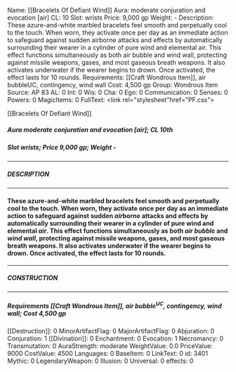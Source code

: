 Name: [[Bracelets Of Defiant Wind]]
Aura: moderate conjuration and evocation [air]
CL: 10
Slot: wrists
Price: 9,000 gp
Weight: -
Description: These azure-and-white marbled bracelets feel smooth and perpetually cool to the touch. When worn, they activate once per day as an immediate action to safeguard against sudden airborne attacks and effects by automatically surrounding their wearer in a cylinder of pure wind and elemental air. This effect functions simultaneously as both air bubble and wind wall, protecting against missile weapons, gases, and most gaseous breath weapons. It also activates underwater if the wearer begins to drown. Once activated, the effect lasts for 10 rounds.
Requirements: [[Craft Wondrous Item]], air bubbleUC, contingency, wind wall
Cost: 4,500 gp
Group: Wondrous Item
Source: AP 83
AL: 0
Int: 0
Wis: 0
Cha: 0
Ego: 0
Communication: 0
Senses: 0
Powers: 0
MagicItems: 0
FullText: <link rel="stylesheet"href="PF.css"><div class="heading"><p class="alignleft">[[Bracelets Of Defiant Wind]]</p><div style="clear: both;"></div></div><div><h5><b>Aura </b>moderate conjuration and evocation [air]; <b>CL </b>10th</h5><h5><b>Slot </b>wrists; <b>Price </b>9,000 gp; <b>Weight </b>-</h5></div><hr/><div><h5><b>DESCRIPTION</b></h5></div><hr/><div><h4><p>These azure-and-white marbled bracelets feel smooth and perpetually cool to the touch. When worn, they activate once per day as an immediate action to safeguard against sudden <i>air</i>borne attacks and effects by automatically surrounding their wearer in a cylinder of pure wind and elemental <i>air</i>. This effect functions simultaneously as both <i><i>air</i> bubble</i> and <i>wind wall</i>, protecting against missile weapons, gases, and most gaseous breath weapons. It also activates underwater if the wearer begins to drown. Once activated, the effect lasts for 10 rounds.</p></h4></div><hr/><div><h5><b>CONSTRUCTION</b></h5></div><hr/><div><h5><b>Requirements </b>[[Craft Wondrous Item]], <i>air bubble<sup>UC</sup></i>, <i>contingency</i>, <i>wind wall</i>; <b>Cost </b>4,500 gp</h5></div>
[[Destruction]]: 0
MinorArtifactFlag: 0
MajorArtifactFlag: 0
Abjuration: 0
Conjuration: 1
[[Divination]]: 0
Enchantment: 0
Evocation: 1
Necromancy: 0
Transmutation: 0
AuraStrength: moderate
WeightValue: 0.0
PriceValue: 9000
CostValue: 4500
Languages: 0
BaseItem: 0
LinkText: 0
id: 3401
Mythic: 0
LegendaryWeapon: 0
Illusion: 0
Universal: 0
effects: 0
